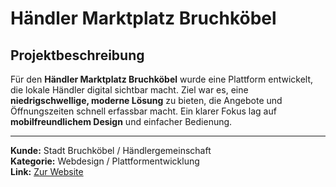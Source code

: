 # Händler Marktplatz Bruchköbel

## Projektbeschreibung

Für den **Händler Marktplatz Bruchköbel** wurde eine Plattform entwickelt, die lokale Händler digital sichtbar macht. Ziel war es, eine **niedrigschwellige, moderne Lösung** zu bieten, die Angebote und Öffnungszeiten schnell erfassbar macht. Ein klarer Fokus lag auf **mobilfreundlichem Design** und einfacher Bedienung.

---

**Kunde:** Stadt Bruchköbel / Händlergemeinschaft  
**Kategorie:** Webdesign / Plattformentwicklung  
**Link:** [Zur Website](#)